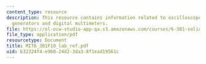 ```yaml
---
content_type: resource
description: This resource contains information related to oscilloscopes,probes, function
  generators and digital multimeters.
file: https://ol-ocw-studio-app-qa.s3.amazonaws.com/courses/6-301-solid-state-circuits-fall-2010/b32324f4e96024d23da38f1ead19561c_MIT6_301F10_lab_ref.pdf
file_type: application/pdf
resourcetype: Document
title: MIT6_301F10_lab_ref.pdf
uid: b32324f4-e960-24d2-3da3-8f1ead19561c
---
```


